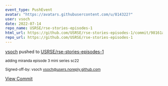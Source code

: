 ```yaml
---
event_type: PushEvent
avatar: "https://avatars.githubusercontent.com/u/814322?"
user: vsoch
date: 2022-07-14
repo_name: USRSE/rse-stories-episodes-1
html_url: https://github.com/USRSE/rse-stories-episodes-1/commit/98161a02c434ba13533f8dead96737269b97c8a6
repo_url: https://github.com/USRSE/rse-stories-episodes-1
---
```


<a href='https://github.com/vsoch' target='_blank'>vsoch</a> pushed to <a href='https://github.com/USRSE/rse-stories-episodes-1' target='_blank'>USRSE/rse-stories-episodes-1</a>

<small>adding miranda episode 3 mini series sc22

Signed-off-by: vsoch <vsoch@users.noreply.github.com></small>

<a href='https://github.com/USRSE/rse-stories-episodes-1/commit/98161a02c434ba13533f8dead96737269b97c8a6' target='_blank'>View Commit</a>